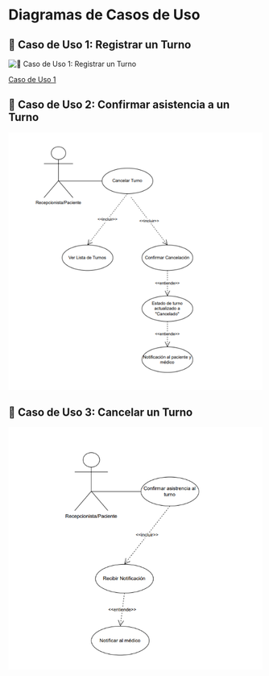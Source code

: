 # **Diagramas de Casos de Uso**

## 📌 Caso de Uso 1: Registrar un Turno<br>

![📌 Caso de Uso 1: Registrar un Turno]((https://drive.google.com/file/d/1iBiGhezT27U4eC92VlsLQHlPOG8taIlQ/view?usp=drive_link))

<a href="[https://drive.google.com/file/d/1iBiGhezT27U4eC92VlsLQHlPOG8taIlQ/view?usp=drive_link]">Caso de Uso 1</a>

## 📌 Caso de Uso 2: Confirmar asistencia a un Turno<br>

![-](https://github.com/abartomioli/SistemaGestionTurnos/blob/main/CasosdeUso/ConfirmarAsistenciaTurno.png?raw=true)

## 📌 Caso de Uso 3: Cancelar un Turno<br>

![-](https://github.com/abartomioli/SistemaGestionTurnos/blob/main/CasosdeUso/CancelarunTurno.png?raw=true)
